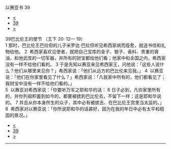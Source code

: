 ﻿





 以赛亚书 39




* [<](bible/ISA38.md)
* [39](bible/ISA.md)
* [>](bible/ISA40.md)



 
39巴比伦王的使节 （王下
20·
12—
19）  
1 那时，巴比伦王巴拉但的儿子米罗达·巴拉但听见希西家病而痊愈，就送书信和礼物给他。 
2  希西家喜欢见使者，就把自己宝库的金子、银子、香料、贵重的膏油，和他武库的一切军器，并所有的财宝都给他们看；他家中和全国之内，希西家没有一样不给他们看的。 
3 于是先知以赛亚来见希西家王，问他说：「这些人说什么？他们从哪里来见你？」希西家说：「他们从远方的巴比伦来见我。」 
4  以赛亚说：「他们在你家里看见了什么？」希西家说：「凡我家中所有的，他们都看见了；我财宝中没有一样不给他们看的。」  
5  以赛亚对希西家说：「你要听万军之耶和华的话： 
6 日子必到，凡你家里所有的，并你列祖积蓄到如今的，都要被掳到巴比伦去，不留下一样；这是耶和华说的。 
7 并且从你本身所生的众子，其中必有被掳去、在巴比伦王宫里当太监的。」 
8  希西家对以赛亚说：「你所说耶和华的话甚好，因为在我的年日中必有太平和稳固的景况。」 
* [<](bible/ISA38.md)
* [39](bible/ISA.md)
* [>](bible/ISA40.md)





---









